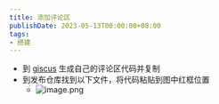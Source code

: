 ```yaml
---
title: 添加评论区
publishDate: 2023-05-13T00:00:00+08:00
tags:
- 搭建
---
```


- 到 [giscus](https://giscus.app/zh-CN) 生成自己的评论区代码并复制
- 到发布仓库找到以下文件，将代码粘贴到图中红框位置
  - ![image.png](https://cdn.jsdelivr.net/gh/11ze/static/images/add-comment-section.png)
